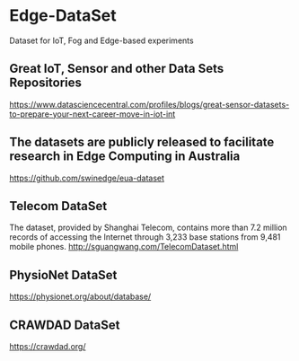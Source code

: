 # Edge-DataSet
Dataset for IoT, Fog and Edge-based experiments

## Great IoT, Sensor and other Data Sets Repositories
https://www.datasciencecentral.com/profiles/blogs/great-sensor-datasets-to-prepare-your-next-career-move-in-iot-int

## The datasets are publicly released to facilitate research in Edge Computing in Australia
https://github.com/swinedge/eua-dataset

## Telecom DataSet
The dataset, provided by Shanghai Telecom, contains more than 7.2 million records of accessing the Internet through 3,233 base stations from 9,481 mobile phones. 
http://sguangwang.com/TelecomDataset.html 

## PhysioNet DataSet
https://physionet.org/about/database/

## CRAWDAD DataSet
https://crawdad.org/
